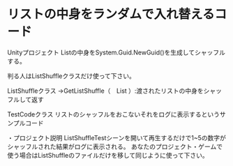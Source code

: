 # リストの中身をランダムで入れ替えるコード

Unityプロジェクト
Listの中身をSystem.Guid.NewGuid()を生成してシャッフルする。

判る人はListShuffleクラスだけ使って下さい。

ListShuffleクラス
→GetListShuffle（　List<int> ）:渡されたリストの中身をシャッフルして返す
  
TestCodeクラス
リストのシャッフルをおこないそれをログに表示するというサンプルコード

・プロジェクト説明
ListShuffleTestシーンを開いて再生するだけで1~5の数字がシャッフルされた結果がログに表示される。
あなたのプロジェクト・ゲームで使う場合はListShuffleのファイルだけを移して同じように使って下さい。
